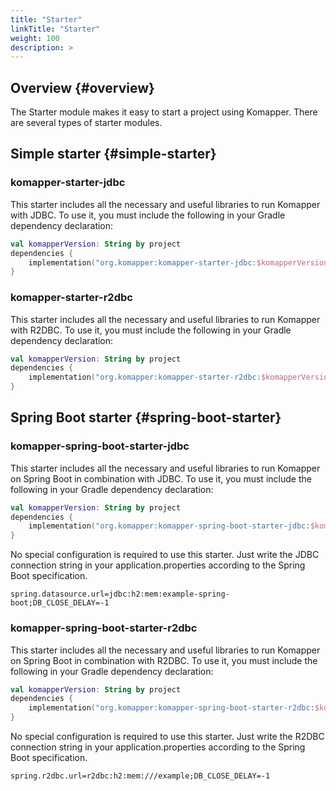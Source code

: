 ```yaml
---
title: "Starter"
linkTitle: "Starter"
weight: 100
description: >
---
```


## Overview {#overview}

The Starter module makes it easy to start a project using Komapper.
There are several types of starter modules.

## Simple starter {#simple-starter}

### komapper-starter-jdbc

This starter includes all the necessary and useful libraries to run Komapper with JDBC.
To use it, you must include the following in your Gradle dependency declaration:

```kotlin
val komapperVersion: String by project
dependencies {
    implementation("org.komapper:komapper-starter-jdbc:$komapperVersion")
}
```

### komapper-starter-r2dbc

This starter includes all the necessary and useful libraries to run Komapper with R2DBC.
To use it, you must include the following in your Gradle dependency declaration:

```kotlin
val komapperVersion: String by project
dependencies {
    implementation("org.komapper:komapper-starter-r2dbc:$komapperVersion")
}
```

## Spring Boot starter {#spring-boot-starter}

### komapper-spring-boot-starter-jdbc

This starter includes all the necessary and useful libraries to 
run Komapper on Spring Boot in combination with JDBC.
To use it, you must include the following in your Gradle dependency declaration:

```kotlin
val komapperVersion: String by project
dependencies {
    implementation("org.komapper:komapper-spring-boot-starter-jdbc:$komapperVersion")
}
```

No special configuration is required to use this starter.
Just write the JDBC connection string in your application.properties 
according to the Spring Boot specification.

```
spring.datasource.url=jdbc:h2:mem:example-spring-boot;DB_CLOSE_DELAY=-1
```

### komapper-spring-boot-starter-r2dbc

This starter includes all the necessary and useful libraries to
run Komapper on Spring Boot in combination with R2DBC.
To use it, you must include the following in your Gradle dependency declaration:

```kotlin
val komapperVersion: String by project
dependencies {
    implementation("org.komapper:komapper-spring-boot-starter-r2dbc:$komapperVersion")
}
```

No special configuration is required to use this starter.
Just write the R2DBC connection string in your application.properties
according to the Spring Boot specification.

```
spring.r2dbc.url=r2dbc:h2:mem:///example;DB_CLOSE_DELAY=-1
```
